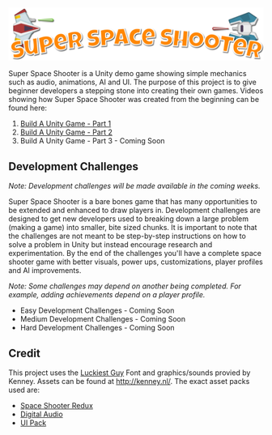 ![alt text](SuperSpaceShooterLogo.png "Super Space Shooter")


Super Space Shooter is a Unity demo game showing simple mechanics such as audio, animations, AI and UI. The purpose of this project is to give beginner developers a stepping stone into creating their own games. Videos showing how Super Space Shooter was created from the beginning can be found here:

1. [Build A Unity Game - Part 1](https://channel9.msdn.com/Shows/Visual-Studio-Toolbox/Build-A-Unity-Game-Part-1)
2. [Build A Unity Game - Part 2](https://channel9.msdn.com/Shows/Visual-Studio-Toolbox/Build-A-Unity-Game-Part-2)
3. Build A Unity Game - Part 3 - Coming Soon

## Development Challenges

*Note: Development challenges will be made available in the coming weeks.*

Super Space Shooter is a bare bones game that has many opportunities to be extended and enhanced to draw players in. Development challenges are designed to get new developers used to breaking down a large problem (making a game) into smaller, bite sized chunks. It is important to note that the challenges are not meant to be step-by-step instructions on how to solve a problem in Unity but instead encourage research and experimentation. By the end of the challenges you'll have a complete space shooter game with better visuals, power ups, customizations, player profiles and AI improvements.

*Note: Some challenges may depend on another being completed. For example, adding achievements depend on a player profile.*

* Easy Development Challenges - Coming Soon
* Medium Development Challenges - Coming Soon
* Hard Development Challenges - Coming Soon

## Credit
This project uses the [Luckiest Guy](http://www.1001fonts.com/luckiest-guy-font.html) Font and graphics/sounds provied by Kenney. Assets can be found at http://kenney.nl/. The exact asset packs used are:
* [Space Shooter Redux](http://kenney.nl/assets/space-shooter-redux)
* [Digital Audio](http://kenney.nl/assets/digital-audio)
* [UI Pack](http://kenney.nl/assets/ui-pack)
